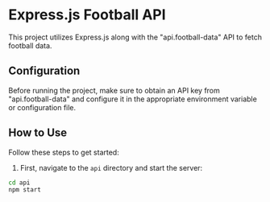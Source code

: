 # Express.js Football API

This project utilizes Express.js along with the "api.football-data" API to fetch football data.

## Configuration

Before running the project, make sure to obtain an API key from "api.football-data" and configure it in the appropriate environment variable or configuration file.

## How to Use

Follow these steps to get started:

1. First, navigate to the `api` directory and start the server:

```bash
cd api
npm start